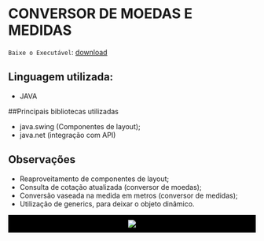 # CONVERSOR DE MOEDAS E MEDIDAS

`Baixe o Executável`: <a href="https://github.com/edinaldofcs/Conversor-de-moedas-e-medidas/blob/main/conversor-de-moedas-e-medidas.jar?raw=true" target="_blank">download</a>

## Linguagem utilizada:
 - JAVA

##Principais bibliotecas utilizadas
- java.swing (Componentes de layout);
- java.net (integração com API)

## Observações
- Reaproveitamento de componentes de layout;
- Consulta de cotação atualizada (conversor de moedas);
- Conversão vaseada na medida em metros (conversor de medidas);
- Utilização de generics, para deixar o objeto dinâmico.

<div style="display: flex; justify-content: center; background-color: black; width: 100%; padding: 10px 0;">
<img src="https://drive.google.com/uc?export=view&id=1TrzIAtmEC9bJIK70W3iglKBDeQuIUQ3O"/>
</div>
